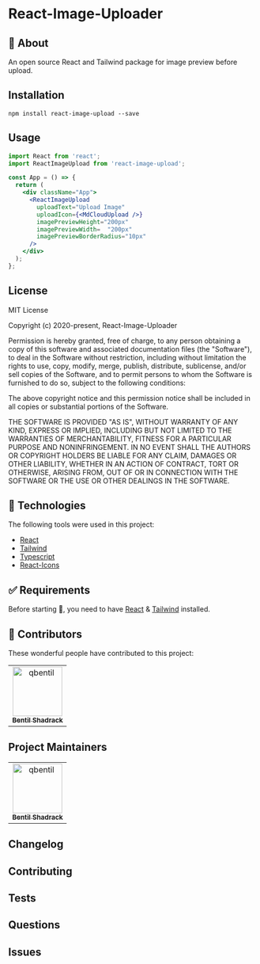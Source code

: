 # React-Image-Uploader

## :dart: About
An open source React and Tailwind package for image preview before upload.

## Installation

```npm install react-image-upload --save```

## Usage

```jsx 
import React from 'react';
import ReactImageUpload from 'react-image-upload';

const App = () => {
  return (
    <div className="App">
      <ReactImageUpload 
        uploadText="Upload Image"
        uploadIcon={<MdCloudUpload />}
        imagePreviewHeight="200px"
        imagePreviewWidth=  "200px"
        imagePreviewBorderRadius="10px"
      />
    </div>
  );
};


```

## License
MIT License

Copyright (c) 2020-present, React-Image-Uploader

Permission is hereby granted, free of charge, to any person obtaining a copy
of this software and associated documentation files (the "Software"), to deal
in the Software without restriction, including without limitation the rights
to use, copy, modify, merge, publish, distribute, sublicense, and/or sell
copies of the Software, and to permit persons to whom the Software is
furnished to do so, subject to the following conditions:

The above copyright notice and this permission notice shall be included in all
copies or substantial portions of the Software.

THE SOFTWARE IS PROVIDED "AS IS", WITHOUT WARRANTY OF ANY KIND, EXPRESS OR
IMPLIED, INCLUDING BUT NOT LIMITED TO THE WARRANTIES OF MERCHANTABILITY,
FITNESS FOR A PARTICULAR PURPOSE AND NONINFRINGEMENT. IN NO EVENT SHALL THE
AUTHORS OR COPYRIGHT HOLDERS BE LIABLE FOR ANY CLAIM, DAMAGES OR OTHER
LIABILITY, WHETHER IN AN ACTION OF CONTRACT, TORT OR OTHERWISE, ARISING FROM,
OUT OF OR IN CONNECTION WITH THE SOFTWARE OR THE USE OR OTHER DEALINGS IN THE
SOFTWARE.

## :rocket: Technologies

The following tools were used in this project:

- [React](https://reactjs.org/)
- [Tailwind](https://tailwindcss.com/)
- [Typescript](https://www.typescriptlang.org/)
- [React-Icons](https://react-icons.github.io/react-icons/)

## :white_check_mark: Requirements

Before starting :checkered_flag:, you need to have [React](https://reactjs.org/) & [Tailwind](https://tailwindcss.com/) installed.

## :memo: Contributors

These wonderful people have contributed to this project:

<!-- readme: contributors -start -->
<table>
<tr>
    <td align="center">
        <a href="https://github.com/qbentil">
            <img src="https://avatars.githubusercontent.com/u/55560024?v=4" width="100;" alt="qbentil"/>
            <br />
            <sub><b>Bentil Shadrack</b></sub>
        </a>
    </td></tr>
</table>
<!-- readme: contributors -end -->

## Project Maintainers
<!-- readme: collaborators -start -->
<table>
<tr>
    <td align="center">
        <a href="https://github.com/qbentil">
            <img src="https://avatars.githubusercontent.com/u/55560024?v=4" width="100;" alt="qbentil"/>
            <br />
            <sub><b>Bentil Shadrack</b></sub>
        </a>
    </td></tr>
</table>
<!-- readme: collaborators -end -->


## Changelog

## Contributing


## Tests


## Questions


## Issues




